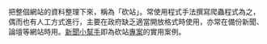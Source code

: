 <!-- TITLE: 砍站 -->

把整個網站的資料整理下來，稱為「砍站」。常使用程式手法撰寫爬蟲程式為之，偶而也有人工方式進行，主要在政府缺乏適當開放格式時使用，亦常在備份新聞、論壇等網站時用。[新聞小幫手](新聞小幫手)即為砍站[專案](專案)的實用案例。
